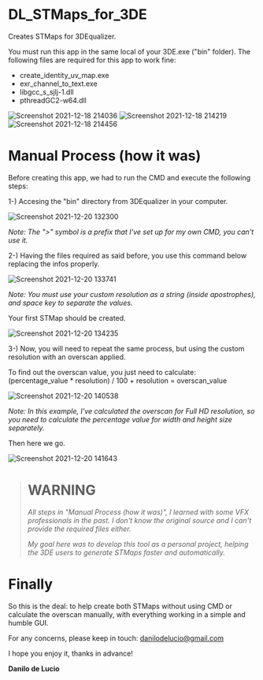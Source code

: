 # DL_STMaps_for_3DE
Creates STMaps for 3DEqualizer.

You must run this app in the same local of your 3DE.exe ("bin" folder).
The following files are required for this app to work fine:

- create_identity_uv_map.exe
- exr_channel_to_text.exe
- libgcc_s_sjlj-1.dll
- pthreadGC2-w64.dll

![Screenshot 2021-12-18 214036](https://user-images.githubusercontent.com/47226196/146659457-69b43f9c-523a-48be-b7df-8e5930dfa0f5.png)
![Screenshot 2021-12-18 214219](https://user-images.githubusercontent.com/47226196/146659474-a02d44aa-c434-4729-bce1-781a5e4d0937.png)
![Screenshot 2021-12-18 214456](https://user-images.githubusercontent.com/47226196/146659475-707f7393-a9d9-4f20-a9bd-47a289ab07cf.png)

# Manual Process (how it was)

Before creating this app, we had to run the CMD and execute the following steps:

1-) Accesing the "bin" directory from 3DEqualizer in your computer.

![Screenshot 2021-12-20 132300](https://user-images.githubusercontent.com/47226196/146799577-c9274fc5-fa17-4726-af03-969a17773512.png)

<i>Note: The ">" symbol is a prefix that I've set up for my own CMD, you can't use it.</i>

2-) Having the files required as said before, you use this command below replacing the infos properly.

![Screenshot 2021-12-20 133741](https://user-images.githubusercontent.com/47226196/146801367-653ce8fe-7346-4f4d-9b8d-f55e6007e653.png)

<i>Note: You must use your custom resolution as a string (inside apostrophes), and space key to separate the values.</i>

Your first STMap should be created.

![Screenshot 2021-12-20 134235](https://user-images.githubusercontent.com/47226196/146802027-65245bc3-d28d-4d96-a231-33e8d6e78426.png)

3-) Now, you will need to repeat the same process, but using the custom resolution with an overscan applied.

To find out the overscan value, you just need to calculate: (percentage_value * resolution) / 100 + resolution = overscan_value

![Screenshot 2021-12-20 140538](https://user-images.githubusercontent.com/47226196/146805051-8110890b-13e5-4b24-9889-4f77ff871023.png)

<i>Note: In this example, I've calculated the overscan for Full HD resolution, so you need to calculate the percentage value for width and height size separately.</i>

Then here we go.

![Screenshot 2021-12-20 141643](https://user-images.githubusercontent.com/47226196/146806425-cc0670ea-cbf2-4907-873e-7acb4f3c7abb.png)

><b><h1>WARNING</h1></b>
>
><i>All steps in "Manual Process (how it was)", I learned with some VFX professionals in the past.
>I don't know the original source and I can't provide the required files either.
>
>My goal here was to develop this tool as a personal project, helping the 3DE users to generate STMaps faster and automatically.</i>

# Finally

So this is the deal: to help create both STMaps without using CMD or calculate the overscan manually, with everything working in a simple and humble GUI.

For any concerns, please keep in touch: danilodelucio@gmail.com
  
I hope you enjoy it, thanks in advance!

<b>Danilo de Lucio</b>
